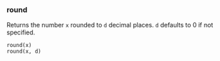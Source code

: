
### round

Returns the number `x` rounded to `d` decimal places. `d` defaults to 0 if
not specified.

    round(x)
    round(x, d)

